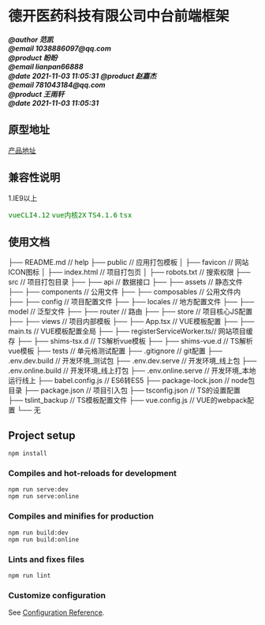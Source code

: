 # 德开医药科技有限公司中台前端框架

___@author 范凯___  
___@email  1038886097@qq.com___  
___@product 盼盼___  
___@email  lianpan66888___  
___@date 2021-11-03 11:05:31___
___@product 赵嘉杰___  
___@email  781043184@qq.com___  
___@product 王雨轩___  
___@date 2021-11-03 11:05:31___

## 原型地址

[产品地址](暂无)

## 兼容性说明

1.IE9以上

<kbd style='color:green'>vueCLI4.12</kbd>
<kbd style='color:green'>vue内核2X</kbd>
<kbd style='color:green'>TS4.1.6</kbd>
<kbd style='color:green'>tsx</kbd>

## 使用文档

├── README.md                   // help
├── public                      // 应用打包模板
│   ├── favicon                 // 网站ICON图标
│   ├── index.html              // 项目打包页
│   ├── robots.txt              // 搜索权限
├── src                         // 项目打包目录
├── ├── api                     // 数据接口
├── ├── assets                  // 静态文件
├── ├── components              // 公用文件
├── ├── composables             // 公用文件内
├── ├── config                  // 项目配置文件
├── ├── locales                 // 地方配置文件
├── ├── model                   // 泛型文件
├── ├── router                  // 路由
├── ├── store                   // 项目核心JS配置
├── ├── views                   // 项目内部模板
├── ├── App.tsx                 // VUE模板配置
├── ├── main.ts                 // VUE模板配置全局
├── ├── registerServiceWorker.ts// 网站项目缓存
├── ├── shims-tsx.d             // TS解析vue模板
├── ├── shims-vue.d             // TS解析vue模板
├── tests                       // 单元格测试配置
├── .gitignore                  // git配置
├── .env.dev.build              // 开发环境_测试包
├── .env.dev.serve              // 开发环境_线上包
├── .env.online.build           // 开发环境_线上打包
├── .env.online.serve           // 开发环境_本地运行线上
├── babel.config.js             // ES6转ES5
├── package-lock.json           // node包目录
├── package.json                // 项目引入包
├── tsconfig.json               // TS的设置配置
├── tslint_backup               // TS模板配置文件
├── vue.config.js               // VUE的webpack配置
└── 无

## Project setup

```
npm install
```

### Compiles and hot-reloads for development

```
npm run serve:dev
npm run serve:online
```

### Compiles and minifies for production

```
npm run build:dev
npm run build:online
```

### Lints and fixes files

```
npm run lint
```

### Customize configuration

See [Configuration Reference](https://cli.vuejs.org/config/).
